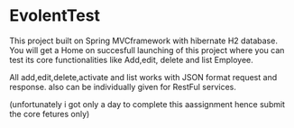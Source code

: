 # EvolentTest
This project built on Spring MVCframework with hibernate H2 database.
You will get a Home on succesfull launching of this project where you can test its core functionalities like Add,edit, delete and list Employee.

All add,edit,delete,activate and list works with JSON format request and response. also can be individually given for RestFul services.



(unfortunately i got only a day to complete this aassignment hence submit the core fetures only)
